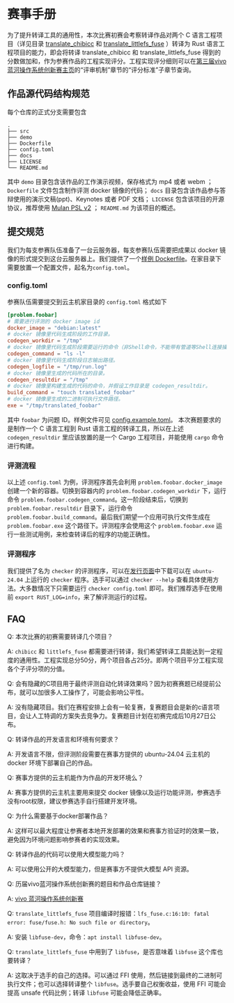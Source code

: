 # 赛事手册

为了提升转译工具的通用性，本次比赛初赛会考察转译作品对两个 C 语言工程项目（详见目录 [translate_chibicc](./translate_chibicc) 和 [translate_littlefs_fuse](./translate_littlefs_fuse)
）转译为 Rust 语言工程项目的能力，即会将转译 translate_chibicc 和 translate_littlefs_fuse 得到的分数做加和，作为参赛作品的工程实现评分。工程实现评分细则可以在[第三届vivo蓝河操作系统创新赛主页](https://competition.atomgit.com/competitionInfo?id=49f0205ecd5c81c96381829456fef6a5#heading-0-0)的“评审机制”章节的“评分标准”子章节查询。

## 作品源代码结构规范
每个仓库的正式分支需要包含
```
.
├── src
├── demo
├── Dockerfile
├── config.toml
├── docs
├── LICENSE
└── README.md
```
其中 `demo` 目录包含该作品的工作演示视频，保存格式为 mp4 或者 webm ；`Dockerfile` 文件包含制作评测 docker 镜像的代码； `docs` 目录包含该作品参与答辩使用的演示文稿(ppt)、Keynotes 或者 PDF 文档； `LICENSE` 包含该项目的开源协议，推荐使用 [Mulan PSL v2](https://license.coscl.org.cn/MulanPSL2) ； `README.md` 为该项目的概述。

## 提交规范
我们为每支参赛队伍准备了一台云服务器，每支参赛队伍需要把成果以 docker 镜像的形式提交到这台云服务器上。我们提供了一个[样例 Dockerfile](./Dockerfile)。在家目录下需要放置一个配置文件，起名为`config.toml`。

### config.toml
参赛队伍需要提交到云主机家目录的 `config.toml` 格式如下
```toml
[problem.foobar]
# 需要进行评测的 docker image id
docker_image = "debian:latest"
# docker 镜像里代码生成阶段的工作目录。
codegen_workdir = "/tmp"
# docker 镜像里代码生成阶段需要运行的命令（非Shell命令，不能带有管道等Shell连接操作符）。
codegen_command = "ls -l"
# docker 镜像里代码生成阶段日志输出路径。
codegen_logfile = "/tmp/run.log"
# docker 镜像里生成的代码所在的目录。
codegen_resultdir = "/tmp"
# docker 镜像里构建生成的代码的命令，并假设工作目录是 codegen_resultdir。
build_command = "touch translated_foobar"
# docker 镜像里生成的二进制可执行文件路径。
exe = "/tmp/translated_foobar"
```
其中 `foobar` 为问题 ID。样例文件可见 [config.example.toml](./config.example.toml)。
本次赛题要求的是制作一个 C 语言工程到 Rust 语言工程的转译工具，所以在上述 `codegen_resultdir` 里应该放置的是一个 Cargo 工程项目，并能使用 `cargo` 命令进行构建。

### 评测流程
以上述 `config.toml` 为例，评测程序首先会利用 `problem.foobar.docker_image` 创建一个新的容器。切换到容器内的 `problem.foobar.codegen_workdir` 下，运行命令 `problem.foobar.codegen_command`。这一阶段结束后，切换到 `problem.foobar.resultdir` 目录下，运行命令 `problem.foobar.build_command`。最后我们期望一个应用可执行文件生成在 `problem.foobar.exe` 这个路径下。评测程序会使用这个 `problem.foobar.exe` 运行一些测试用例，来检查转译后的程序的功能正确性。

### 评测程序
我们提供了名为 `checker` 的评测程序，可以在[发行页面](https://atomgit.com/vivoblueos-contest-3rd/contest/tags/release/detail/release-da06d796-bc8a-41?release=release-da06d796-bc8a-41)中下载可以在 `ubuntu-24.04` 上运行的 `checker` 程序。选手可以通过 `checker --help` 查看具体使用方法。大多数情况下只需要运行 `checker config.toml` 即可。我们推荐选手在使用前 `export RUST_LOG=info`，来了解评测运行的过程。

## FAQ
Q: 本次比赛的初赛需要转译几个项目？

A: `chibicc` 和 `littlefs_fuse` 都需要进行转译，我们希望转译工具能达到一定程度的通用性。工程实现总分50分，两个项目各占25分。即两个项目平分工程实现各个子评分项的分值。

Q: 会有隐藏的C项目用于最终评测自动化转译效果吗？因为初赛赛题已经提前公布，就可以加很多人工操作了，可能会影响公平性。

A: 没有隐藏项目。我们在赛程安排上会有一轮复赛，复赛题目会是新的c语言项目，会让人工特调的方案失去竞争力。复赛题目计划在初赛完成后10月27日公布。

Q: 转译作品的开发语言和环境有何要求？

A: 开发语言不限，但评测阶段需要在赛事方提供的 ubuntu-24.04 云主机的 docker 环境下部署自己的作品。

Q: 赛事方提供的云主机能作为作品的开发环境么？

A: 赛事方提供的云主机主要用来提交 docker 镜像以及运行功能评测，参赛选手没有root权限，建议参赛选手自行搭建开发环境。

Q: 为什么需要基于docker部署作品？

A: 这样可以最大程度让参赛者本地开发部署的效果和赛事方验证时的效果一致，避免因为环境问题影响参赛者的实现效果。

Q: 转译作品的代码可以使用大模型能力吗？

A: 可以使用公开的大模型能力，但是赛事方不提供大模型 API 资源。

Q: 历届vivo蓝河操作系统创新赛的题目和作品仓库链接？

A: [vivo 蓝河操作系统创新赛](https://atomgit.com/vivoblueos-competition-origin)

Q: `translate_littlefs_fuse` 项目编译时报错：`lfs_fuse.c:16:10: fatal error: fuse/fuse.h: No such file or directory`。

A: 安装 `libfuse-dev`，命令：`apt install libfuse-dev`。

Q: `translate_littlefs_fuse` 中用到了 `libfuse`，是否意味着 `libfuse` 这个库也要转译？

A: 这取决于选手的自己的选择。可以通过 FFI 使用，然后链接到最终的二进制可执行文件；也可以选择转译整个 `libfuse`。选手要自己权衡收益，使用 FFI 可能会提高 unsafe 代码比例；转译 `libfuse` 可能会降低正确率。